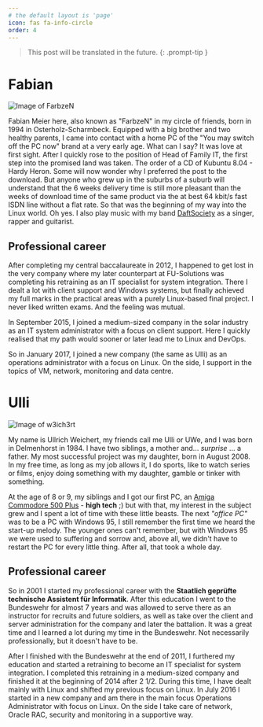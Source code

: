 ```yaml
---
# the default layout is 'page'
icon: fas fa-info-circle
order: 4
---
```


> This post will be translated in the future.
{: .prompt-tip }

# Fabian

![Image of FarbzeN](https://www.fu-solutions.de/wp-content/uploads/2020/06/fabian-meier.1024x1024-300x300.jpg)

Fabian Meier here, also known as "FarbzeN" in my circle of friends, born in 1994 in Osterholz-Scharmbeck. Equipped with a big brother and two healthy parents, I came into contact with a home PC of the "You may switch off the PC now" brand at a very early age. What can I say? It was love at first sight. After I quickly rose to the position of Head of Family IT, the first step into the promised land was taken. The order of a CD of Kubuntu 8.04 - Hardy Heron. Some will now wonder why I preferred the post to the download. But anyone who grew up in the suburbs of a suburb will understand that the 6 weeks delivery time is still more pleasant than the weeks of download time of the same product via the at best 64 kbit/s fast ISDN line without a flat rate. So that was the beginning of my way into the Linux world. Oh yes. I also play music with my band [DaftSociety](https://www.youtube.com/user/OfficialDaftSociety "DaftSociety") as a singer, rapper and guitarist.

## Professional career

After completing my central baccalaureate in 2012, I happened to get lost in the very company where my later counterpart at FU-Solutions was completing his retraining as an IT specialist for system integration. There I dealt a lot with client support and Windows systems, but finally achieved my full marks in the practical areas with a purely Linux-based final project. I never liked written exams. And the feeling was mutual.

In September 2015, I joined a medium-sized company in the solar industry as an IT system administrator with a focus on client support. Here I quickly realised that my path would sooner or later lead me to Linux and DevOps.

So in January 2017, I joined a new company (the same as Ulli) as an operations administrator with a focus on Linux. On the side, I support in the topics of VM, network, monitoring and data centre.

# Ulli

![Image of w3ich3rt](https://www.fu-solutions.de/wp-content/uploads/2017/07/Trail-Relay.png)

My name is Ullrich Weichert, my friends call me Ulli or UWe, and I was born in Delmenhorst in 1984. I have two siblings, a mother and... _surprise_ ... a father. My most successful project was my daughter, born in August 2008. In my free time, as long as my job allows it, I do sports, like to watch series or films, enjoy doing something with my daughter, gamble or tinker with something.

At the age of 8 or 9, my siblings and I got our first PC, an [Amiga Commodore 500 Plus](https://de.wikipedia.org/wiki/Amiga_500_Plus) - **high tech** ;) but with that, my interest in the subject grew and I spent a lot of time with these little beasts. The next _"office PC"_ was to be a PC with Windows 95, I still remember the first time we heard the start-up melody. The younger ones can't remember, but with Windows 95 we were used to suffering and sorrow and, above all, we didn't have to restart the PC for every little thing. After all, that took a whole day.

## Professional career

So in 2001 I started my professional career with the **Staatlich geprüfte technische Assistent für Informatik**. After this education I went to the Bundeswehr for almost 7 years and was allowed to serve there as an instructor for recruits and future soldiers, as well as take over the client and server administration for the company and later the battalion. It was a great time and I learned a lot during my time in the Bundeswehr. Not necessarily professionally, but it doesn't have to be.

After I finished with the Bundeswehr at the end of 2011, I furthered my education and started a retraining to become an IT specialist for system integration. I completed this retraining in a medium-sized company and finished it at the beginning of 2014 after 2 1/2. During this time, I have dealt mainly with Linux and shifted my previous focus on Linux. In July 2016 I started in a new company and am there in the main focus Operations Administrator with focus on Linux. On the side I take care of network, Oracle RAC, security and monitoring in a supportive way.
